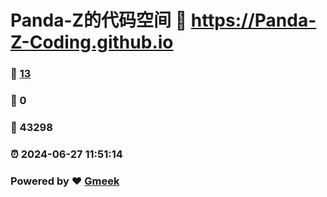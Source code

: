 # Panda-Z的代码空间 :link: https://Panda-Z-Coding.github.io 
### :page_facing_up: [13](https://Panda-Z-Coding.github.io/tag.html) 
### :speech_balloon: 0 
### :hibiscus: 43298 
### :alarm_clock: 2024-06-27 11:51:14 
### Powered by :heart: [Gmeek](https://github.com/Meekdai/Gmeek)
